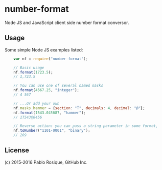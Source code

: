 # number-format

Node JS and JavaScript client side number format conversor.

## Usage

Some simple Node JS examples listed:
```js
	var nf = require("number-format");

	// Basic usage
	nf.format(1723.5);
	// 1,723.5

	// You can use one of several named masks
	nf.format(4567.25, "integer");
	// 4 567

	// ...Or add your own
	nf.masks.hammer = {section: "T", decimals: 4, decimal: "@"};
	nf.format(1543.045687, "hammer");
	// 1T543@0456

	// Reverse action: you can pass a string parameter in some format, and transform it in a number
	nf.toNumber("1101-0001", "binary");
	// 209
```
## License

(c) 2015-2016 Pablo Rosique, GitHub Inc.

